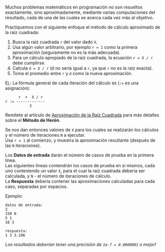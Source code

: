 Muchos problemas matemáticos en programación no son resueltos exactamente, sino aproximadamente, mediante varias computaciones del
resultado, cada de una de las cuales se acerca cada vez más al objetivo.

Practiquemos con el siguiente enfoque el método de cálculo aproximado de la raíz cuadrada:

1. Busca la raíz cuadrada `r` del valor dado `X`.
2. Usa algún valor arbitrario, por ejemplo `r = 1` como la primera aproximación (seguramente no es la más adecuada).
3. Para un cálculo apropiado de la raíz cuadrada, la ecuación `r = X / r` debe cumplirse.
4. Calcula `d = X / r` (d no sería igual a `r`, ya que `r` no es la raíz exacta).
5. Toma el promedio entre `r` y `d` como la nueva aproximación.

Ej.: La fórmula general de cada iteración del cálculo es (`:=` es una asignación):

          r  +  X / r
    r := -------------
               2

Remítete al artículo de [Aproximación de la Raíz Cuadrada](../wiki/square-root-approximation) para más detalles sobre el **Método de Herón**.

Se nos dan entonces valores de `X` para los cuales se realizarán los cálculos y el número de iteraciones `N` a ejecutar.  
Usa `r = 1` al comienzo, y muestra la aproximación resultante (después de las `N` iteraciones).

Los **Datos de entrada** darán el número de casos de prueba en la primera línea.  
Las siguientes líneas contendrán los casos de prueba en sí mismos, cada uno conteniendo un valor `X`, para el cual la raíz cuadrada debería
ser calculada, y `N` - el número de iteraciones de cálculo.  
La **Respuesta** debería contener las aproximaciones calculadas para cada caso, separadas por espacios.

Ejemplo:

    datos de entrada:
    3
    150 0
    5 1
    10 3

    respuesta:
    1 3 3.196

_Los resultados deberían tener una precisión de `1e-7 = 0.0000001` o mejor!_

